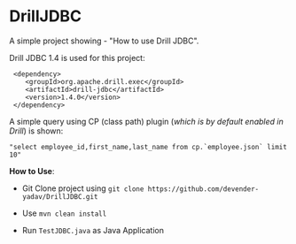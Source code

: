 # DrillJDBC

 A simple project showing - "How to use Drill JDBC". 

Drill JDBC 1.4 is used for this project:

     <dependency>
       	<groupId>org.apache.drill.exec</groupId>
       	<artifactId>drill-jdbc</artifactId>
        <version>1.4.0</version>
     </dependency>

A simple query using CP (class path) plugin (_which is by default enabled in Drill_) is shown: 

    "select employee_id,first_name,last_name from cp.`employee.json` limit 10"
    
**How to Use**:

- Git Clone project using  `git clone https://github.com/devender-yadav/DrillJDBC.git`

- Use `mvn clean install`

- Run `TestJDBC.java` as Java Application
